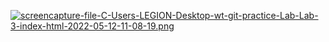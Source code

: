 [![screencapture-file-C-Users-LEGION-Desktop-wt-git-practice-Lab-Lab-3-index-html-2022-05-12-11-08-19.png](https://i.postimg.cc/wjLMQdH1/screencapture-file-C-Users-LEGION-Desktop-wt-git-practice-Lab-Lab-3-index-html-2022-05-12-11-08-19.png)](https://postimg.cc/LJ4mmwJS)